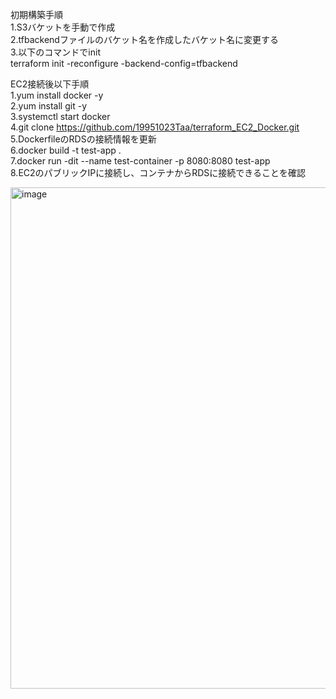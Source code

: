 初期構築手順    
1.S3バケットを手動で作成    
2.tfbackendファイルのバケット名を作成したバケット名に変更する    
3.以下のコマンドでinit    
terraform init -reconfigure -backend-config=tfbackend    

EC2接続後以下手順    
1.yum install docker -y    
2.yum install git -y    
3.systemctl start docker    
4.git clone https://github.com/19951023Taa/terraform_EC2_Docker.git    
5.DockerfileのRDSの接続情報を更新    
6.docker build -t test-app .    
7.docker run -dit --name test-container -p 8080:8080 test-app    
8.EC2のパブリックIPに接続し、コンテナからRDSに接続できることを確認

<img width="802" alt="image" src="https://github.com/19951023Taa/terraform_EC2_Docker/assets/84821891/8e7725f6-5db7-4125-bb3d-c46425083775">
